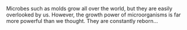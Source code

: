 Microbes such as molds grow all over the world, but they are easily overlooked by us. However, the growth power of microorganisms is far more powerful than we thought. They are constantly reborn...